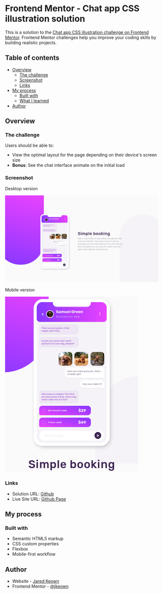 # Frontend Mentor - Chat app CSS illustration solution

This is a solution to the [Chat app CSS illustration challenge on Frontend Mentor](https://www.frontendmentor.io/challenges/chat-app-css-illustration-O5auMkFqY). Frontend Mentor challenges help you improve your coding skills by building realistic projects.

## Table of contents

- [Overview](#overview)
  - [The challenge](#the-challenge)
  - [Screenshot](#screenshot)
  - [Links](#links)
- [My process](#my-process)
  - [Built with](#built-with)
  - [What I learned](#what-i-learned)
- [Author](#author)

## Overview

### The challenge

Users should be able to:

- View the optimal layout for the page depending on their device's screen size
- **Bonus**: See the chat interface animate on the initial load

### Screenshot

Desktop version

![desktop version](/screenshots/desktop.png)

Mobile version

![mobile version](/screenshots/mobile.png)

### Links

- Solution URL: [Github](https://github.com/jkeown/fem_chat_app.git)
- Live Site URL: [Github Page](https://jkeown.github.io/fem_chat_app/)

## My process

### Built with

- Semantic HTML5 markup
- CSS custom properties
- Flexbox
- Mobile-first workflow

## Author

- Website - [Jared Keown](https://www.jaredkeown.com)
- Frontend Mentor - [@jkeown](https://www.frontendmentor.io/profile/jkeown)
